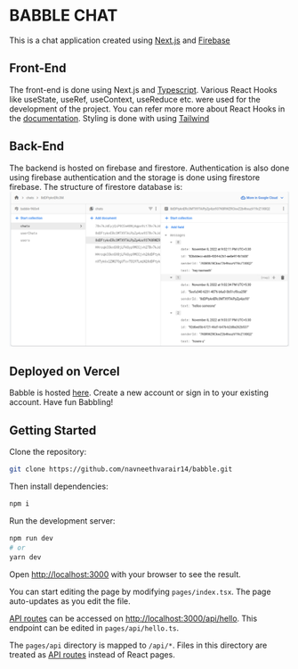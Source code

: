 # BABBLE CHAT

This is a chat application created using [Next.js](https://reactjs.org/docs/getting-started.html) and [Firebase](https://firebase.google.com/docs)

## Front-End

The front-end is done using Next.js and [Typescript](https://www.typescriptlang.org/). Various React Hooks like useState, useRef, useContext, useReduce etc. were used for the development of the project. You can refer more more about React Hooks in the [documentation](https://reactjs.org/docs/hooks-intro.html). Styling is done with using [Tailwind](https://tailwindcss.com/)

## Back-End

The backend is hosted on firebase and firestore. Authentication is also done using firebase authentication and the storage is done using firestore firebase. The structure of firestore database is:
<img src="./public/images/ss1.png"/>

## Deployed on Vercel

Babble is hosted [here](https://babble-chat.ml/).
Create a new account or sign in to your existing account. Have fun Babbling!

## Getting Started

Clone the repository:

```bash
git clone https://github.com/navneethvarair14/babble.git
```

Then install dependencies:

```bash
npm i
```

Run the development server:

```bash
npm run dev
# or
yarn dev
```

Open [http://localhost:3000](http://localhost:3000) with your browser to see the result.

You can start editing the page by modifying `pages/index.tsx`. The page auto-updates as you edit the file.

[API routes](https://nextjs.org/docs/api-routes/introduction) can be accessed on [http://localhost:3000/api/hello](http://localhost:3000/api/hello). This endpoint can be edited in `pages/api/hello.ts`.

The `pages/api` directory is mapped to `/api/*`. Files in this directory are treated as [API routes](https://nextjs.org/docs/api-routes/introduction) instead of React pages.
